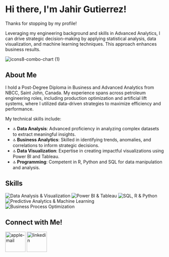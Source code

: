 # Hi there, I'm Jahir Gutierrez!

Thanks for stopping by my profile!

Leveraging my engineering background and skills in Advanced Analytics, I can drive strategic decision-making by applying statistical analysis, data visualization, and machine learning techniques. This approach enhances business results.

![icons8-combo-chart (1)](https://github.com/user-attachments/assets/bd873458-0322-43e8-ab71-8090f64bce0b)

## About Me

I hold a Post-Degree Diploma in Business and Advanced Analytics from NBCC, Saint John, Canada. My experience spans across petroleum engineering roles, including production optimization and artificial lift systems, where I utilized data-driven strategies to maximize efficiency and performance.

My technical skills include:

- 🔝 **Data Analysis**: Advanced proficiency in analyzing complex datasets to extract meaningful insights.
- 🔝 **Business Analytics**: Skilled in identifying trends, anomalies, and correlations to inform strategic decisions.
- 🔝 **Data Visualization**: Expertise in creating impactful visualizations using Power BI and Tableau.
- 🔝 **Programming**: Competent in R, Python and SQL for data manipulation and analysis.

## Skills

![Data Analysis & Visualization](https://img.shields.io/badge/Data%20Analysis%20%26%20Visualization-Competent-blue)
![Power BI & Tableau](https://img.shields.io/badge/Power%20BI%20%26%20Tableau-Intermediate-green)
![SQL, R & Python](https://img.shields.io/badge/SQL%2C%20R%20%26%20Python-Intermediate-orange)
![Predictive Analytics & Machine Learning](https://img.shields.io/badge/Predictive%20Analytics%20%26%20Machine%20Learning-Beginner-red)
![Business Process Optimization](https://img.shields.io/badge/Business%20Process%20Optimization-Advanced-yellow)

## Connect with Me!

[<img width="64" height="64" src="https://img.icons8.com/color/48/apple-mail.png" alt="apple-mail"/>](mailto:jaargug@outlook.com) 
[<img width="64" height="64" src="https://img.icons8.com/color/48/linkedin.png" alt="linkedin"/>](https://www.linkedin.com/in/jaarguga/)

<!-- Add a note if you have any ongoing projects or interests -->

